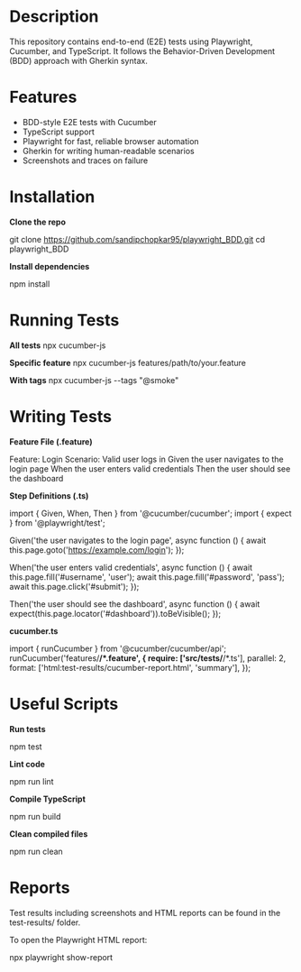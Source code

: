 # Description

This repository contains end-to-end (E2E) tests using Playwright, Cucumber, and TypeScript. It follows the Behavior-Driven Development (BDD) approach with Gherkin syntax.

# Features

- BDD-style E2E tests with Cucumber
- TypeScript support
- Playwright for fast, reliable browser automation
- Gherkin for writing human-readable scenarios
-  Screenshots and traces on failure

# Installation
**Clone the repo**

git clone https://github.com/sandipchopkar95/playwright_BDD.git
cd playwright_BDD

**Install dependencies**

npm install

# Running Tests
**All tests**
npx cucumber-js

**Specific feature**
npx cucumber-js features/path/to/your.feature

**With tags**
npx cucumber-js --tags "@smoke"

# Writing Tests
**Feature File (.feature)**

Feature: Login
  Scenario: Valid user logs in
    Given the user navigates to the login page
    When the user enters valid credentials
    Then the user should see the dashboard
    
**Step Definitions (.ts)**

import { Given, When, Then } from '@cucumber/cucumber';
import { expect } from '@playwright/test';

Given('the user navigates to the login page', async function () {
  await this.page.goto('https://example.com/login');
});

When('the user enters valid credentials', async function () {
  await this.page.fill('#username', 'user');
  await this.page.fill('#password', 'pass');
  await this.page.click('#submit');
});

Then('the user should see the dashboard', async function () {
  await expect(this.page.locator('#dashboard')).toBeVisible();
});

**cucumber.ts**

import { runCucumber } from '@cucumber/cucumber/api';
runCucumber('features/**/*.feature', {
  require: ['src/tests/**/*.ts'],
  parallel: 2,
  format: ['html:test-results/cucumber-report.html', 'summary'],
});


# Useful Scripts
**Run tests**

npm test

**Lint code**

npm run lint

**Compile TypeScript**

npm run build

**Clean compiled files**

npm run clean

# Reports
Test results including screenshots and HTML reports can be found in the test-results/ folder.

To open the Playwright HTML report:

npx playwright show-report

